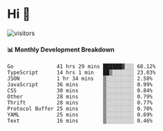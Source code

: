 # Hi 👋
 
![visitors](https://visitor-badge.glitch.me/badge?page_id=sorcererxw.sorcererx)

#### 📊 Monthly Development Breakdown

<!--START_SECTION:waka-->
```text
Go              41 hrs 29 mins ██████▓░░░ 68.12%
TypeScript      14 hrs 1 min   ██▒░░░░░░░ 23.03%
JSON            1 hr 34 mins   ▒░░░░░░░░░ 2.58%
JavaScript      36 mins        ▒░░░░░░░░░ 0.99%
CSS             30 mins        ▒░░░░░░░░░ 0.84%
Other           28 mins        ▒░░░░░░░░░ 0.79%
Thrift          28 mins        ▒░░░░░░░░░ 0.77%
Protocol Buffer 25 mins        ▒░░░░░░░░░ 0.70%
YAML            25 mins        ▒░░░░░░░░░ 0.69%
Text            16 mins        ▒░░░░░░░░░ 0.46%
```
<!--END_SECTION:waka-->
